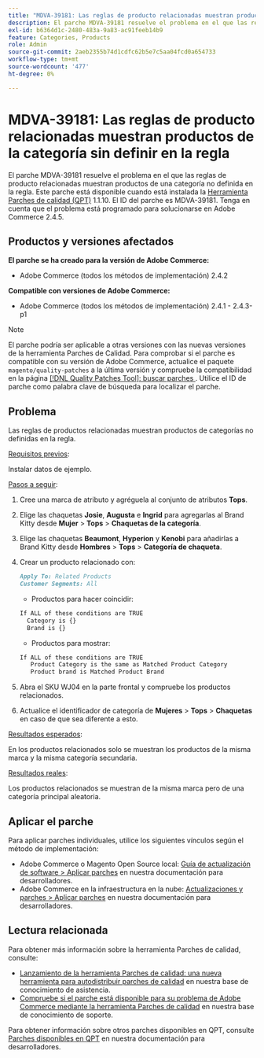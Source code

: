 ```yaml
---
title: "MDVA-39181: Las reglas de producto relacionadas muestran productos de la categoría sin definir en la regla"
description: El parche MDVA-39181 resuelve el problema en el que las reglas de producto relacionadas muestran productos de una categoría no definida en la regla. Este parche está disponible cuando está instalada la [Quality Patches Tool (QPT)](/help/announcements/adobe-commerce-announcements/magento-quality-patches-released-new-tool-to-self-serve-quality-patches.md) 1.1.10. El ID del parche es MDVA-39181. Tenga en cuenta que el problema está programado para solucionarse en Adobe Commerce 2.4.5.
exl-id: b6364d1c-2480-483a-9a83-ac91feeb14b9
feature: Categories, Products
role: Admin
source-git-commit: 2aeb2355b74d1cdfc62b5e7c5aa04fcd0a654733
workflow-type: tm+mt
source-wordcount: '477'
ht-degree: 0%

---
```


# MDVA-39181: Las reglas de producto relacionadas muestran productos de la categoría sin definir en la regla

El parche MDVA-39181 resuelve el problema en el que las reglas de producto relacionadas muestran productos de una categoría no definida en la regla. Este parche está disponible cuando está instalada la [Herramienta Parches de calidad (QPT)](/help/announcements/adobe-commerce-announcements/magento-quality-patches-released-new-tool-to-self-serve-quality-patches.md) 1.1.10. El ID del parche es MDVA-39181. Tenga en cuenta que el problema está programado para solucionarse en Adobe Commerce 2.4.5.

## Productos y versiones afectados

**El parche se ha creado para la versión de Adobe Commerce:**

* Adobe Commerce (todos los métodos de implementación) 2.4.2

**Compatible con versiones de Adobe Commerce:**

* Adobe Commerce (todos los métodos de implementación) 2.4.1 - 2.4.3-p1

>[!NOTE]
>
>El parche podría ser aplicable a otras versiones con las nuevas versiones de la herramienta Parches de Calidad. Para comprobar si el parche es compatible con su versión de Adobe Commerce, actualice el paquete `magento/quality-patches` a la última versión y compruebe la compatibilidad en la página [[!DNL Quality Patches Tool]: buscar parches ](https://experienceleague.adobe.com/tools/commerce-quality-patches/index.html?lang=es). Utilice el ID de parche como palabra clave de búsqueda para localizar el parche.

## Problema

Las reglas de productos relacionadas muestran productos de categorías no definidas en la regla.

<u>Requisitos previos</u>:

Instalar datos de ejemplo.

<u>Pasos a seguir</u>:

1. Cree una marca de atributo y agréguela al conjunto de atributos **Tops**.
1. Elige las chaquetas **Josie**, **Augusta** e **Ingrid** para agregarlas al Brand Kitty desde **Mujer** > **Tops** > **Chaquetas de la categoría**.
1. Elige las chaquetas **Beaumont**, **Hyperion** y **Kenobi** para añadirlas a Brand Kitty desde **Hombres** > **Tops** > **Categoría de chaqueta**.
1. Crear un producto relacionado con:

   ```markdown
   Apply To: Related Products
   Customer Segments: All
   ```

   * Productos para hacer coincidir:

   ```markdown
   If ALL of these conditions are TRUE
     Category is {}
     Brand is {}
   ```

   * Productos para mostrar:

   ```markdown
   If ALL of these conditions are TRUE
      Product Category is the same as Matched Product Category
      Product brand is Matched Product Brand
   ```

1. Abra el SKU WJ04 en la parte frontal y compruebe los productos relacionados.
1. Actualice el identificador de categoría de **Mujeres** > **Tops** > **Chaquetas** en caso de que sea diferente a esto.

<u>Resultados esperados</u>:

En los productos relacionados solo se muestran los productos de la misma marca y la misma categoría secundaria.

<u>Resultados reales</u>:

Los productos relacionados se muestran de la misma marca pero de una categoría principal aleatoria.

## Aplicar el parche

Para aplicar parches individuales, utilice los siguientes vínculos según el método de implementación:

* Adobe Commerce o Magento Open Source local: [Guía de actualización de software > Aplicar parches](https://experienceleague.adobe.com/es/docs/commerce-operations/tools/quality-patches-tool/usage) en nuestra documentación para desarrolladores.
* Adobe Commerce en la infraestructura en la nube: [Actualizaciones y parches > Aplicar parches](https://experienceleague.adobe.com/es/docs/commerce-cloud-service/user-guide/develop/upgrade/apply-patches) en nuestra documentación para desarrolladores.

## Lectura relacionada

Para obtener más información sobre la herramienta Parches de calidad, consulte:

* [Lanzamiento de la herramienta Parches de calidad: una nueva herramienta para autodistribuir parches de calidad](/help/announcements/adobe-commerce-announcements/magento-quality-patches-released-new-tool-to-self-serve-quality-patches.md) en nuestra base de conocimiento de asistencia.
* [Compruebe si el parche está disponible para su problema de Adobe Commerce mediante la herramienta Parches de calidad](/help/support-tools/patches-available-in-qpt-tool/check-patch-for-magento-issue-with-magento-quality-patches.md) en nuestra base de conocimiento de soporte.

Para obtener información sobre otros parches disponibles en QPT, consulte [Parches disponibles en QPT](https://experienceleague.adobe.com/tools/commerce-quality-patches/index.html?lang=es) en nuestra documentación para desarrolladores.
